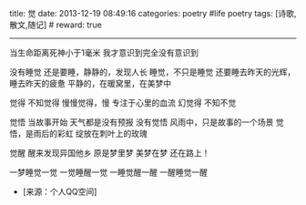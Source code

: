 title: 觉
date: 2013-12-19 08:49:16
categories: poetry #life poetry
tags: [诗歌,散文,随记]  # <!--more-->
reward: true

---

当生命距离死神小于1毫米
我才意识到完全没有意识到

没有睡觉
还是要睡，静静的，发现人长
睡觉，不只是睡觉
还要睡去昨天的光辉，睡去昨天的疲惫
平静的，在暖窝里，在美梦中

<!--more-->

觉得
不知觉得
慢慢觉得，慢
专注于心里的血流
幻觉得
不知不觉


觉悟
当故事开始
天气都是没有预报
没有觉悟
风雨中，只是故事的一个场景
觉悟，是雨后的彩虹
绽放在刺叶上的玫瑰

觉醒
醒来发现异国他乡
原是梦里梦
美梦在梦
还在路上！



一梦睡觉一觉
一觉睡醒一觉
一睡觉醒一醒
一醒睡觉一醒

- [来源：个人QQ空间]